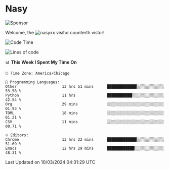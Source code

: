 # Nasy

<!--
<p align="center">
<img height="200" src="https://github-readme-stats.vercel.app/api?username=nasyxx&count_private=true&show_icons=true&theme=dracula&include_all_commits=true"/>
<img height="200" src="https://github-readme-stats.vercel.app/api/top-langs/?username=nasyxx&theme=dracula&hide=html,jupyter+notebook&count_private=true&show_icons=true"/>
</p>

  
----------------
-->

![Sponsor](https://img.shields.io/static/v1.svg?label=Sponsor&message=%E2%9D%A4&logo=GitHub&style=flat&color=pink)
 
Welcome, the ![nasyxx visitor counter](https://count.getloli.com/get/@nasyxx?theme=rule34)th vistor!
 
<!--START_SECTION:waka-->
![Code Time](http://img.shields.io/badge/Code%20Time-4%2C350%20hrs%2057%20mins-blue)

![Lines of code](https://img.shields.io/badge/From%20Hello%20World%20I%27ve%20Written-6.3%20million%20lines%20of%20code-blue)

📊 **This Week I Spent My Time On** 

```text
🕑︎ Time Zone: America/Chicago

💬 Programming Languages: 
Other                    13 hrs 51 mins      █████████████░░░░░░░░░░░░   53.58 % 
Python                   11 hrs              ███████████░░░░░░░░░░░░░░   42.54 % 
Org                      29 mins             ░░░░░░░░░░░░░░░░░░░░░░░░░   01.93 % 
TOML                     18 mins             ░░░░░░░░░░░░░░░░░░░░░░░░░   01.21 % 
CSV                      11 mins             ░░░░░░░░░░░░░░░░░░░░░░░░░   00.71 % 

🔥 Editors: 
Chrome                   13 hrs 22 mins      █████████████░░░░░░░░░░░░   51.69 % 
Emacs                    12 hrs 29 mins      ████████████░░░░░░░░░░░░░   48.31 % 
```


 Last Updated on 10/03/2024 04:31:29 UTC
<!--END_SECTION:waka-->

<!-- ![visitors](https://visitor-badge.laobi.icu/badge?page_id=nasyxx.nasyxx) -->
